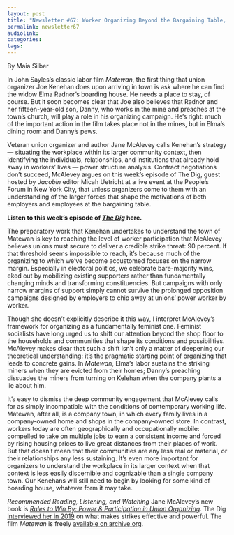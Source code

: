 ```yaml
---
layout: post
title: "Newsletter #67: Worker Organizing Beyond the Bargaining Table, w/ Jane McAlevey"
permalink: newsletter67
audiolink: 
categories: 
tags: 
---
```


By Maia Silber

In John Sayles’s classic labor film *Matewan*, the first thing that union organizer Joe Kenehan does upon arriving in town is ask where he can find the widow Elma Radnor’s boarding house. He needs a place to stay, of course. But it soon becomes clear that Joe also believes that Radnor and her fifteen-year-old son, Danny, who works in the mine and preaches at the town’s church, will play a role in his organizing campaign. He’s right: much of the important action in the film takes place not in the mines, but in Elma’s dining room and Danny’s pews.

Veteran union organizer and author Jane McAlevey calls Kenehan’s strategy — situating the workplace within its larger community context, then identifying the individuals, relationships, and institutions that already hold sway in workers’ lives — power structure analysis. Contract negotiations don’t succeed, McAlevey argues on this week’s episode of The Dig, guest hosted by *Jacobin* editor Micah Uetricht at a live event at the People’s Forum in New York City, that unless organizers come to them with an understanding of the larger forces that shape the motivations of both employers and employees at the bargaining table.

**Listen to this week’s episode of *[The Dig](https://thedigradio.com/podcast/how-to-build-a-fighting-labor-movement-w-jane-mcalevey)* here.**

The preparatory work that Kenehan undertakes to understand the town of Matewan is key to reaching the level of worker participation that McAlevey believes unions must secure to deliver a credible strike threat: 90 percent. If that threshold seems impossible to reach, it’s because much of the organizing to which we’ve become accustomed focuses on the narrow margin. Especially in electoral politics, we celebrate bare-majority wins, eked out by mobilizing existing supporters rather than fundamentally changing minds and transforming constituencies. But campaigns with only narrow margins of support simply cannot survive the prolonged opposition campaigns designed by employers to chip away at unions’ power worker by worker. 

Though she doesn’t explicitly describe it this way, I interpret McAlevey’s framework for organizing as a fundamentally feminist one. Feminist socialists have long urged us to shift our attention beyond the shop floor to the households and communities that shape its conditions and possibilities. McAlevey makes clear that such a shift isn’t only a matter of deepening our theoretical understanding: it’s the pragmatic starting point of organizing that leads to concrete gains. In *Matewan*, Elma’s labor sustains the striking miners when they are evicted from their homes; Danny’s preaching dissuades the miners from turning on Kelehan when the company plants a lie about him. 

It’s easy to dismiss the deep community engagement that McAlevey calls for as simply incompatible with the conditions of contemporary working life. Matewan, after all, is a company town, in which every family lives in a company-owned home and shops in the company-owned store. In contrast, workers today are often geographically and occupationally mobile: compelled to take on multiple jobs to earn a consistent income and forced by rising housing prices to live great distances from their places of work. But that doesn’t mean that their communities are any less real or material, or their relationships any less sustaining. It’s even more important for organizers to understand the workplace in its larger context when that context is less easily discernible and cognizable than a single company town. Our Kenehans will still need to begin by looking for some kind of boarding house, whatever form it may take. 

*Recommended Reading, Listening, and Watching*
Jane McAlevey’s new book is *[Rules to Win By: Power & Participation in Union Organizing](https://janemcalevey.com/book/rules-to-win-by-power-and-participation-in-union-negotiations)*. The Dig [interviewed her in 2019](https://thedigradio.com/podcast/strike-with-jane-mcalevey) on what makes strikes effective and powerful. The film *Matewan* is freely [available on archive.org](https://archive.org/details/matewan-1987).


